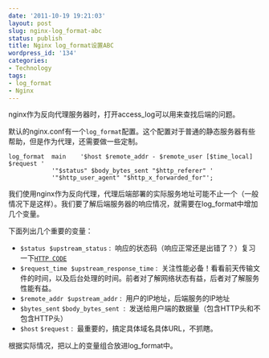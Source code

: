 ```yaml
---
date: '2011-10-19 19:21:03'
layout: post
slug: nginx-log_format-abc
status: publish
title: Nginx log_format设置ABC
wordpress_id: '134'
categories:
- Technology
tags:
- log_format
- Nginx
---
```


nginx作为反向代理服务器时，打开access_log可以用来查找后端的问题。

默认的nginx.conf有一个```log_format```配置。这个配置对于普通的静态服务器有些帮助，但是作为代理，还需要做一些定制。


    log_format	main	'$host $remote_addr - $remote_user [$time_local] $request '
				'"$status" $body_bytes_sent "$http_referer" '
				'"$http_user_agent" "$http_x_forwarded_for"';


我们使用nginx作为反向代理，代理后端部署的实际服务地址可能不止一个（一般情况下是这样）。我们要了解后端服务器的响应情况，就需要在log_format中增加几个变量。

下面列出几个重要的变量：


*   ```$status```  ```$upstream_status``` :  响应的状态码（响应正常还是出错了？）复习一下[```HTTP CODE```](https://www.ietf.org/rfc/rfc2616.txt)  
*   ```$request_time```  ```$upstream_response_time``` :  关注性能必备！看看前天传输文件的时间，以及后台处理的时间。前者对了解网络状态有益，后者对了解服务性能有益。  
*   ```$remote_addr```  ```$upstream_addr``` :  用户的IP地址，后端服务的IP地址  
*   ```$bytes_sent``` ```$body_bytes_sent```  :  发送给用户端的数据量（包含HTTP头和不包含HTTP头）  
*   ```$host``` ```$request``` :  最重要的，搞定具体域名具体URL，不抓瞎。


根据实际情况，把以上的变量组合放进log_format中。
